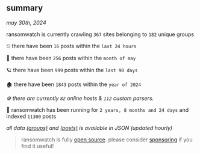 
## summary
_may 30th, 2024_

ransomwatch is currently crawling `367` sites belonging to `182` unique groups

⏲ there have been `16` posts within the `last 24 hours`

🦈 there have been `256` posts within the `month of may`

🪐 there have been `999` posts within the `last 90 days`

🏚 there have been `1843` posts within the `year of 2024`

_⚙️ there are currently `82` online hosts & `112` custom parsers._

🦕 ransomwatch has been running for `2 years, 8 months and 24 days` and indexed `11300` posts

_all data  [(groups)](http://ransomwhat.telemetry.ltd/groups) and [(posts)](http://ransomwhat.telemetry.ltd/posts) is available in JSON (updated hourly)_

> ransomwatch is fully [open source](https://github.com/joshhighet/ransomwatch#ransomwatch--). please consider [sponsoring](https://github.com/sponsors/joshhighet) if you find it useful!
